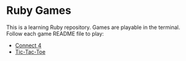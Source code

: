 # Ruby Games

This is a learning Ruby repository. Games are playable in the terminal. Follow each game README file to play:

- [Connect 4](https://github.com/Ynote/ruby-games/tree/master/connect4)
- [Tic-Tac-Toe](https://github.com/Ynote/ruby-games/tree/master/tic-tac-toe)
